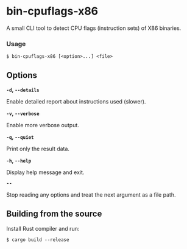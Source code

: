 # bin-cpuflags-x86

A small CLI tool to detect CPU flags (instruction sets) of X86 binaries.

### Usage

    $ bin-cpuflags-x86 [<option>...] <file>

## Options

**`-d`, `--details`**

Enable detailed report about instructions used (slower).

**`-v`, `--verbose`**

Enable more verbose output.

**`-q`, `--quiet`**

Print only the result data.

**`-h`, `--help`**

Display help message and exit.

**`--`**

Stop reading any options and treat the next argument as a file path.

## Building from the source

Install Rust compiler and run:

    $ cargo build --release
